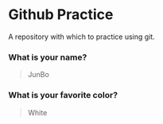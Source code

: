 # Github Practice

A repository with which to practice using git.

### What is your name?

> JunBo


### What is your favorite color?

> White